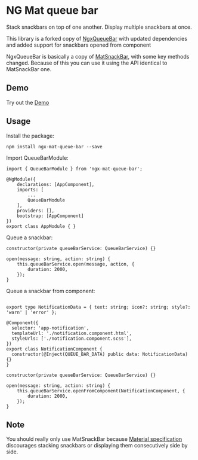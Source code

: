 # NG Mat queue bar

Stack snackbars on top of one another. Display multiple snackbars at once.

This library is a forked copy of [NgxQueueBar](https://github.com/ANovokmet/NgxQueueBar) with updated dependencies and added support for snackbars opened from component

NgxQueueBar is basically a copy of [MatSnackBar](https://github.com/angular/components/tree/master/src/material/snack-bar), with some key methods changed. Because of this you can use it using the API identical to MatSnackBar one.

## Demo

Try out the [Demo](https://anovokmet.github.io/NgxQueueBar/)

## Usage

Install the package:

```
npm install ngx-mat-queue-bar --save
```

Import QueueBarModule:

```
import { QueueBarModule } from 'ngx-mat-queue-bar';

@NgModule({
    declarations: [AppComponent],
    imports: [
        ...
        QueueBarModule
    ],
    providers: [],
    bootstrap: [AppComponent]
})
export class AppModule { }
```

Queue a snackbar:
```
constructor(private queueBarService: QueueBarService) {}

open(message: string, action: string) {
    this.queueBarService.open(message, action, {
        duration: 2000,
    });
}
```

Queue a snackbar from component:
```

export type NotificationData = { text: string; icon?: string; style?: 'warn' | 'error' };

@Component({
  selector: 'app-notification',
  templateUrl: './notification.component.html',
  styleUrls: ['./notification.component.scss'],
})
export class NotificationComponent {
  constructor(@Inject(QUEUE_BAR_DATA) public data: NotificationData) {}
}

constructor(private queueBarService: QueueBarService) {}

open(message: string, action: string) {
    this.queueBarService.openFromComponent(NotificationComponent, {
        duration: 2000,
    });
}
```

## Note

You should really only use MatSnackBar because [Material specification](https://material.io/components/snackbars#behavior) discourages stacking snackbars or displaying them consecutively side by side.  

